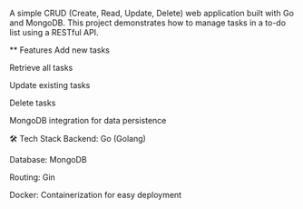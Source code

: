 A simple CRUD (Create, Read, Update, Delete) web application built with Go and MongoDB. 
This project demonstrates how to manage tasks in a to-do list using a RESTful API.

** Features
Add new tasks

Retrieve all tasks

Update existing tasks

Delete tasks

MongoDB integration for data persistence

🛠️ Tech Stack
Backend: Go (Golang)

Database: MongoDB

Routing: Gin

Docker: Containerization for easy deployment
